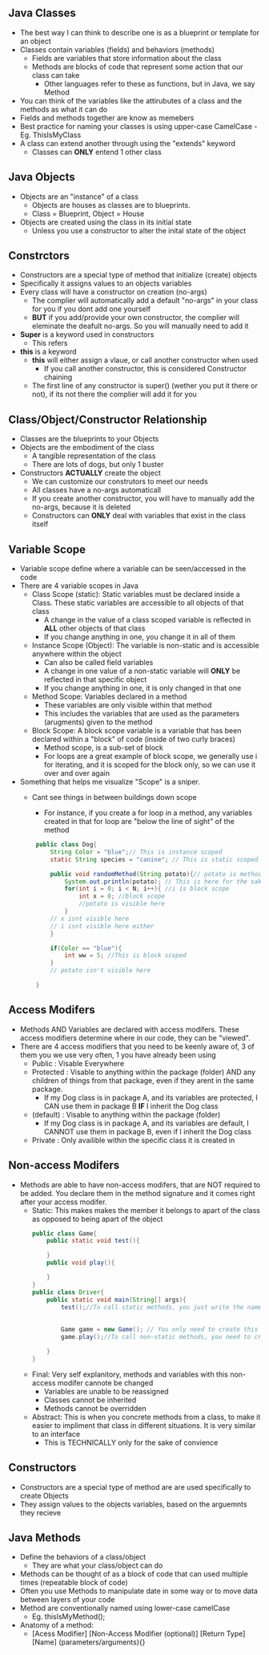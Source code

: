 ## Java Classes
- The best way I can think to describe one is as a blueprint or template for an object
- Classes contain variables (fields) and behaviors (methods)
    - Fields are variables that store information about the class
    - Methods are blocks of code that represent some action that our class can take
        - Other languages refer to these as functions, but in Java, we say Method
- You can think of the variables like the attirubutes of a class and the methods as what it can do
- Fields and methods together are know as memebers
- Best practice for naming your classes is using upper-case CamelCase
    -Eg. ThisIsMyClass
- A class can extend another through using the "extends" keyword
    - Classes can **ONLY** entend 1 other class

## Java Objects
- Objects are an "instance" of a class
    - Objects are houses as classes are to blueprints. 
    - Class = Blueprint, Object = House
- Objects are created using the class in its initial state
    - Unless you use a constructor to alter the inital state of the object

## Constrctors
- Constructors are a special type of method that initialize (create) objects
- Specifically it assigns values to an objects variables
- Every class will have a constructor on creation (no-args)
    - The complier will automatically add a default "no-args" in your class for you if you dont add one yourself
    - **BUT** if you add/provide your own constructor, the complier will eleminate the deafult no-args. So you will manually need to add it
- **Super** is a keyword used in constructors
    - This refers 
- **this** is a keyword
    - **this** will either assign a vlaue, or call another constructor when used
        - If you call another constructor, this is considered Constructor chaining
    - The first line of any constructor is super() (wether you put it there or not), if its not there the complier will add it for you




## Class/Object/Constructor Relationship
- Classes are the blueprints to your Objects
- Objects are the embodiment of the class
    - A tangible representation of the class
    - There are lots of dogs, but only 1 buster
- Constructors **ACTUALLY** create the object
    - We can customize our construtors to meet our needs
    - All classes have a no-args automaticall
    - If you create another constructor, you will have to manually add the no-args, because it is deleted
    - Constructors can **ONLY** deal with variables that exist in the class itself
    
## Variable Scope
- Variable scope define where a variable can be seen/accessed in the code
- There are 4 variable scopes in Java
    - Class Scope (static): Static variables must be declared inside a Class. These static variables are accessible to all objects of that class
        - A change in the value of a class scoped variable is reflected in **ALL** other objects of that class
        - If you change anything in one, you change it in all of them
    - Instance Scope (Object): The variable is non-static and is accessible anywhere within the object
        - Can also be called field variables
        - A change in one value of a non-static variable will **ONLY** be reflected in that specific object
        - If you change anything in one, it is only changed in that one
    - Method Scope: Variables declared in a method
        - These variables are only visible within that method
        - This includes the variables that are used as the parameters (arugments) given to the method
    - Block Scope: A block scope variable is a variable that has been declared within a "block" of code (inside of two curly braces)
        - Method scope, is a sub-set of block
        - For loops are a great example of block scope, we generally use i for iterating, and it is scoped for the block only, so we can use it over and over again
- Something that helps me visualize "Scope" is a sniper. 
    - Cant see things in between buildings down scope
        - For instance, if you create a for loop in a method, any variables created in that for loop are "below the line of sight" of the method

       ```java 
        public class Dog{
            String Color = "blue";// This is instance scoped
            static String species = "canine"; // This is static scoped

            public void randomMethod(String potato){// potato is method scope (technically block scope)
                System.out.println(potato); // This is here for the sake of using the variable potato
                for(int i = 0; i < N; i++){ //i is block scope
                    int x = 0; //block scope
                    //potato is visible here
                }
            // x isnt visible here
            // i isnt visible here either
            }

            if(Color == "blue"){
                int ww = 5; //This is block scoped
            }
            // potato isn't visible here

        }
        ```

## Access Modifers
- Methods AND Variables are declared with access modifers. These access modifiers determine where in our code, they can be "viewed".
- There are 4 access modifiers that you need to be keenly aware of, 3 of them you we use very often, 1 you have already been using
    - Public : Visable Everywhere
    - Protected : Visable to anything within the package (folder) AND any children of things from that package, even if they arent in the same package.
        - If my Dog class is in package A, and its variables are protected, I CAN use them in package B **IF** I inherit the Dog class
    - (default) : Visable to anything within the package (folder)
        - If my Dog class is in package A, and its variables are default, I CANNOT use them in package B, even if I inherit the Dog class    
    - Private : Only availible within the specific class it is created in


## Non-access Modifers
- Methods are able to have non-access modifers, that are NOT required to be added. You declare them in the method signature and it comes right after your access modifer.
    - Static: This makes makes the member it belongs to apart of the class as opposed to being apart of the object
        ```java
        public class Game{
            public static void test(){

            }
            public void play(){

            }
        }
        public class Driver{
            public static void main(String[] args){
                test();//To call static methods, you just write the name of the method
                
                
                Game game = new Game(); // You only need to create this for non-static methods
                game.play();//To call non-static methods, you need to create and use an object of that class

            }
        }
        ```
    - Final: Very self explanitory, methods and variables with this non-access modifer cannote be changed
        - Variables are unable to be reassigned
        - Classes cannot be inherited
        - Methods cannot be overridden
    - Abstract: This is when you concrete methods from a class, to make it easier to impliment that class in different situations. It is very similar to an interface
        - This is TECHNICALLY only for the sake of convience 
    
## Constructors 
- Constructors are a special type of method are are used specifically to create Objects
- They assign values to the objects variables, based on the arguemnts they recieve

## Java Methods
- Define the behaviors of a class/object
    - They are what your class/object can do
- Methods can be thought of as a block of code that can used multiple times (repeatable block of code)
- Often you use Methods to manipulate date in some way or to move data between layers of your code
- Method are conventionally named using lower-case camelCase
    - Eg. thisIsMyMethod();
- Anatomy of a method:
    - [Acess Modifier] [Non-Access Modifier (optional)] [Return Type] [Name] (parameters/arguments){}